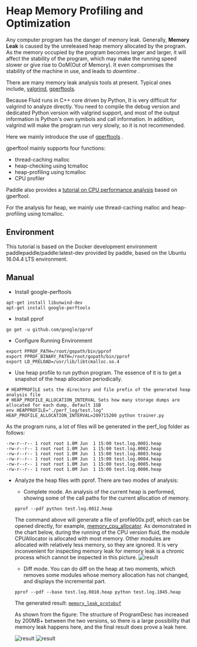 # Heap Memory Profiling and Optimization

Any computer program has the danger of memory leak. Generally, **Memory Leak** is caused by the unreleased heap memory allocated by the program. As the memory occupied by the program becomes larger and larger, it will affect the stability of the program, which may make the running speed slower or give rise to OoM(Out of Memory). It even compromises the stability of the machine in use, and leads to *downtime* .


There are many memory leak analysis tools at present. Typical ones include, [valgrind](http://valgrind.org/docs/manual/quick-start.html#quick-start.intro), [gperftools](https://gperftools.github.io/gperftools/).

Because Fluid runs in C++ core driven by Python, It is very difficult for valgrind to analyze directly. You need to compile the debug version and dedicated Python version with valgrind support, and most of the output information is Python's own symbols and call information. In addition, valgrind will make the program run very slowly, so it is not recommended.

Here we mainly introduce the use of [gperftools](https://gperftools.github.io/gperftools/) .

gperftool mainly supports four functions:

- thread-caching malloc
- heap-checking using tcmalloc
- heap-profiling using tcmalloc
- CPU profiler

Paddle also provides a [tutorial on CPU performance analysis](https://github.com/PaddlePaddle/FluidDoc/blob/develop/doc/fluid/howto/optimization/cpu_profiling_en.md) based on gperftool.

For the analysis for heap, we mainly use thread-caching malloc and heap-profiling using tcmalloc.

## Environment

This tutorial is based on the Docker development environment paddlepaddle/paddle:latest-dev provided by paddle, based on the Ubuntu 16.04.4 LTS environment.

## Manual

- Install google-perftools

```
apt-get install libunwind-dev 
apt-get install google-perftools
```

- Install pprof

```
go get -u github.com/google/pprof
```

- Configure Running Environment

```
export PPROF_PATH=/root/gopath/bin/pprof
export PPROF_BINARY_PATH=/root/gopath/bin/pprof
export LD_PRELOAD=/usr/lib/libtcmalloc.so.4
```

- Use heap profile to run python program. The essence of it is to get a snapshot of the heap allocation periodically.

```
# HEAPPROFILE sets the directory and file prefix of the generated heap analysis file
# HEAP_PROFILE_ALLOCATION_INTERVAL Sets how many storage dumps are allocated for each dump, default 1GB
env HEAPPROFILE="./perf_log/test.log" HEAP_PROFILE_ALLOCATION_INTERVAL=209715200 python trainer.py
```

As the program runs, a lot of files will be generated in the perf_log folder as follows:

```
-rw-r--r-- 1 root root 1.0M Jun  1 15:00 test.log.0001.heap
-rw-r--r-- 1 root root 1.0M Jun  1 15:00 test.log.0002.heap
-rw-r--r-- 1 root root 1.0M Jun  1 15:00 test.log.0003.heap
-rw-r--r-- 1 root root 1.0M Jun  1 15:00 test.log.0004.heap
-rw-r--r-- 1 root root 1.0M Jun  1 15:00 test.log.0005.heap
-rw-r--r-- 1 root root 1.0M Jun  1 15:00 test.log.0006.heap
```

- Analyze the heap files with pprof. There are two modes of analysis:
	- Complete mode. An analysis of the current heap is performed, showing some of the call paths for the current allocation of memory.

	```
	pprof --pdf python test.log.0012.heap
	```
	The command above will generate a file of profile00x.pdf, which can be opened directly, for example, [memory_cpu_allocator](https://github.com/jacquesqiao/Paddle/blob/bd2ea0e1f84bb6522a66d44a072598153634cade/doc/fluid/howto/optimization/memory_cpu_allocator.pdf).  As demonstrated in the chart below, during the running of the CPU version fluid, the module CPUAllocator is allocated with most memory. Other modules are allocated with relatively less memory, so they are ignored. It is very inconvenient for inspecting memory leak for memory leak is a chronic process which cannot be inspected in this picture.
	![result](https://user-images.githubusercontent.com/3048612/40964027-a54033e4-68dc-11e8-836a-144910c4bb8c.png)
	
	- Diff mode. You can do diff on the heap at two moments, which removes some modules whose memory allocation has not changed, and displays the incremental part.
	```
	pprof --pdf --base test.log.0010.heap python test.log.1045.heap
	```
	The generated result: [`memory_leak_protobuf`](https://github.com/jacquesqiao/Paddle/blob/bd2ea0e1f84bb6522a66d44a072598153634cade/doc/fluid/howto/optimization/memory_leak_protobuf.pdf)
	
	As shown from the figure: The structure of ProgramDesc has increased by 200MB+ between the two versions, so there is a large possibility that memory leak happens here, and the final result does prove a leak here.
	
	![result](https://user-images.githubusercontent.com/3048612/40964057-b434d5e4-68dc-11e8-894b-8ab62bcf26c2.png)
	![result](https://user-images.githubusercontent.com/3048612/40964063-b7dbee44-68dc-11e8-9719-da279f86477f.png)
	
